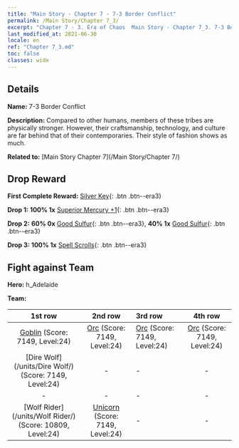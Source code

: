 ```yaml
---
title: "Main Story - Chapter 7 - 7-3 Border Conflict"
permalink: /Main Story/Chapter 7_3/
excerpt: "Chapter 7 - 3. Era of Chaos  Main Story - Chapter 7_3. 7-3 Border Conflict"
last_modified_at: 2021-06-30
locale: en
ref: "Chapter 7_3.md"
toc: false
classes: wide
---
```


## Details

 **Name:** 7-3 Border Conflict

 **Description:** Compared to other humans, members of these tribes are physically stronger. However, their craftsmanship, technology, and culture are far behind that of their contemporaries. Their style of fashion shows as much.

 **Related to:** [Main Story Chapter 7](/Main Story/Chapter 7/)

## Drop Reward

 **First Complete Reward:** [Silver Key](/Items/con_693/){: .btn .btn--era3}

 **Drop 1:** **100% 1x** [Superior Mercury +1](/Items/mat_21/){: .btn .btn--era3}

 **Drop 2:** **60% 0x** [Good Sulfur](/Items/mat_15/){: .btn .btn--era3}, **40% 1x** [Good Sulfur](/Items/mat_15/){: .btn .btn--era3}

 **Drop 3:** **100% 1x** [Spell Scrolls](/Items/con_694/){: .btn .btn--era3}


## Fight against Team
 **Hero:** h_Adelaide

 **Team:**


  | 1st row | 2nd row | 3rd row | 4th row |
  |:----:|:----:|:----|:----:|
  | [Goblin](/units/Goblin/) (Score: 7149, Level:24)  | [Orc](/units/Orc/) (Score: 7149, Level:24)  | [Orc](/units/Orc/) (Score: 7149, Level:24)  | [Orc](/units/Orc/) (Score: 7149, Level:24)  |
  | [Dire Wolf](/units/Dire Wolf/) (Score: 7149, Level:24)  | - | - | - |
  | - | - | - | - |
  | [Wolf Rider](/units/Wolf Rider/) (Score: 10809, Level:24)  | [Unicorn](/units/Unicorn/) (Score: 7149, Level:24)  | - | - |


